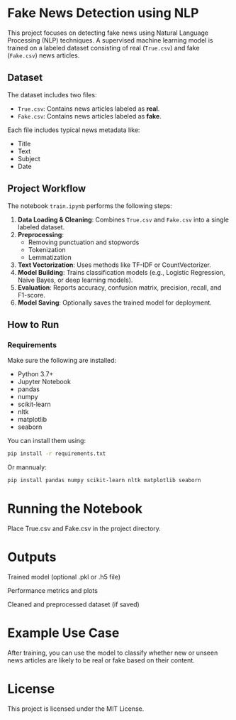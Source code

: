 ﻿# Fake News Detection using NLP

This project focuses on detecting fake news using Natural Language Processing (NLP) techniques. A supervised machine learning model is trained on a labeled dataset consisting of real (`True.csv`) and fake (`Fake.csv`) news articles.

## Dataset

The dataset includes two files:

- `True.csv`: Contains news articles labeled as **real**.
- `Fake.csv`: Contains news articles labeled as **fake**.

Each file includes typical news metadata like:
- Title
- Text
- Subject
- Date

## Project Workflow

The notebook `train.ipynb` performs the following steps:

1. **Data Loading & Cleaning**: Combines `True.csv` and `Fake.csv` into a single labeled dataset.
2. **Preprocessing**: 
   - Removing punctuation and stopwords
   - Tokenization
   - Lemmatization
3. **Text Vectorization**: Uses methods like TF-IDF or CountVectorizer.
4. **Model Building**: Trains classification models (e.g., Logistic Regression, Naive Bayes, or deep learning models).
5. **Evaluation**: Reports accuracy, confusion matrix, precision, recall, and F1-score.
6. **Model Saving**: Optionally saves the trained model for deployment.

## How to Run

### Requirements

Make sure the following are installed:

- Python 3.7+
- Jupyter Notebook
- pandas
- numpy
- scikit-learn
- nltk
- matplotlib
- seaborn

You can install them using:

```bash
pip install -r requirements.txt

```

Or mannualy:

```bash
pip install pandas numpy scikit-learn nltk matplotlib seaborn
```

# Running the Notebook
Place True.csv and Fake.csv in the project directory.

# Outputs

Trained model (optional .pkl or .h5 file)

Performance metrics and plots

Cleaned and preprocessed dataset (if saved)

# Example Use Case

After training, you can use the model to classify whether new or unseen news articles are likely to be real or fake based on their content.

# License

This project is licensed under the MIT License.
